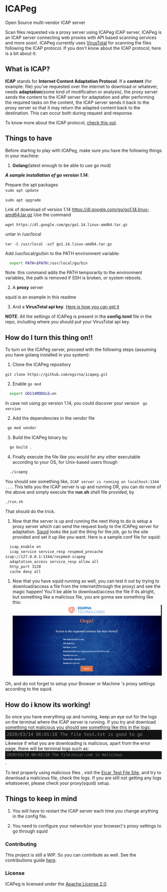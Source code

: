 # ICAPeg

Open Source multi-vendor ICAP server

Scan files requested via a proxy server using ICAPeg ICAP server, ICAPeg is an ICAP server connecting web proxies with API based scanning services and more soon!. ICAPeg currently uses [VirusTotal](https://www.virustotal.com/gui/home/upload) for scanning the files following the ICAP protocol. If you don't know about the ICAP protocol, here is a bit about it:

## What is ICAP?

**ICAP** stands for **Internet Content Adaptation Protocol**. If a **content** (for example: file) you've requested over the internet
to download or whatever, needs **adaptation**(some kind of modification or analysis), the proxy server sends the content to the ICAP server for adaptation and after performing the required tasks on the content, the ICAP server sends it back to the proxy server so that it may return the adapted content back to the destination. This can occur both during request and response.

To know more about the ICAP protocol, [check this out](https://tools.ietf.org/html/rfc3507).

## Things to have

Before starting to play with ICAPeg, make sure you have the following things in your machine:

1. **Golang**(latest enough to be able to use go mod)

***A sample installation of go version 1.14***:

Prepare the apt packages    
```sudo apt update```
        
```sudo apt upgrade```
        
Link of download of version 1.14
    https://dl.google.com/go/go1.14.linux-amd64.tar.gz
Use the command

```wget https://dl.google.com/go/go1.14.linux-amd64.tar.gz```

untar in /usr/local
    
```tar -C /usr/local -xzf go1.14.linux-amd64.tar.gz```
        
Add /usr/local/go/bin to the PATH environment variable:
    
  ```bash
    export PATH=$PATH:/usr/local/go/bin

  ```
Note: this command adds the PATH temporarily to the environment variables, the path is removed if SSH is broken, or system reboots.


2. A **proxy** server

squid is an example in this readme

3. And a **VirusTotal api key**. [Here is how you can get it](VIRUSTOTALAPI.md)

**NOTE**: All the settings of ICAPeg is present in the **config.toml** file in the repo, including where you should put your VirusTotal api key.

## How do I turn this thing on!!

To turn on the ICAPeg server, proceed with the following steps (assuming you have golang installed in you system):

1. Clone the ICAPeg repository

```git clone https://github.com/egirna/icapeg.git```



2. Enable `go mod`

  ```bash
    export GO114MODULE=on

  ```
  In case not using go version 1.14, you could discover your version
  ``` go version```

2. Add the dependencies in the vendor file

  ```bash
   go mod vendor
  ```

3. Build the ICAPeg binary by

  ```bash
    go build .
  ```

4. Finally execute the file like you would for any other executable according to your OS, for Unix-based users though

  ```bash
    ./icapeg
  ```

   You should see something like, ```ICAP server is running on localhost:1344 ...```. This tells you the ICAP server is up and running
OR, you can do none of the above and simply execute the **run.sh** shell file provided, by

  ```bash
  ./run.sh
  ```
That should do the trick.

1. Now that the server is up and running the next thing to do is setup a proxy server which can send the request body to the ICAPeg server for adaptation. [Squid](http://www.squid-cache.org/) looks like just the thing for the job, go to the site provided and set it up like you want. Here is a sample conf file for squid:

  ```configuration
    icap_enable on
    icap_service service_resp respmod_precache icap://127.0.0.1:1344/respmod-icapeg
    adaptation_access service_resp allow all
    http_port 3128
    cache deny all
  ```

1. Now that you have squid running as well, you can test it out by trying to download/access a file from the internet(through the proxy) and see the magic happen! You'll be able to download/access the file if its alright, but something like a malicious file, you are gonna see something like this:
![error_page](img/error_page.png)

Oh, and do not forget to setup your Browser or Machine 's  proxy settings according to the squid.

## How do i know its working!

So once you have everything up and running, keep an eye out for the logs on the terminal where the ICAP server is running. If you try and download something not malicious you should see something like this in the logs:
![fileoklog](img/fileoklog.png)
Likewise if what you are downloading is malicious, apart from the error page, there will be terminal logs such as:
![filenotok](img/filenotok.png).

To test properly using malicious files , visit the [Eicar Test File Site](https://www.eicar.org/?page_id=3950), and try to download a malicious file, check the logs. If you are still not getting any logs whatsoever, please check your proxy(squid) setup.

## Things to keep in mind

1. You will have to restart the ICAP server each time you change anything in the config file.

1. You need to configure your network(or your browser)'s proxy settings to go through squid


### Contributing

This project is still a WIP. So you can contribute as well. See the contributions guide [here](CONTRIBUTING.md).

### License

ICAPeg is licensed under the [Apache License 2.0](LICENSE).
